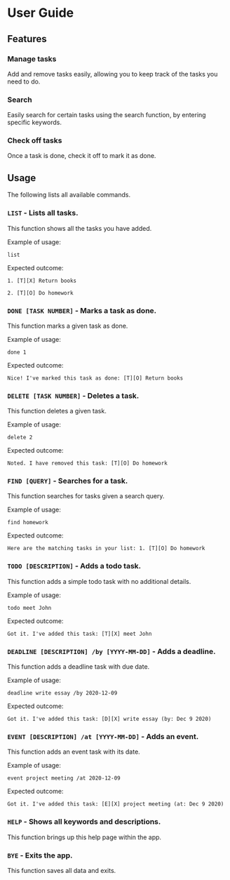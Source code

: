 # User Guide

## Features 

### Manage tasks
Add and remove tasks easily, allowing you to keep track of the tasks you need to do.

### Search
Easily search for certain tasks using the search function, by entering specific keywords.

### Check off tasks
Once a task is done, check it off to mark it as done.

## Usage
The following lists all available commands.

### `LIST` - Lists all tasks.

This function shows all the tasks you have added.

Example of usage: 

`list`

Expected outcome:

`1. [T][X] Return books`

`2. [T][O] Do homework`

### `DONE [TASK NUMBER]` - Marks a task as done.

This function marks a given task as done.

Example of usage: 

`done 1`

Expected outcome:

`Nice! I've marked this task as done: [T][O] Return books`

### `DELETE [TASK NUMBER]` - Deletes a task.

This function deletes a given task.

Example of usage: 

`delete 2`

Expected outcome:

`Noted. I have removed this task: [T][O] Do homework`

### `FIND [QUERY]` - Searches for a task.

This function searches for tasks given a search query.

Example of usage: 

`find homework`

Expected outcome:

`Here are the matching tasks in your list: 1. [T][O] Do homework`

### `TODO [DESCRIPTION]` - Adds a todo task.

This function adds a simple todo task with no additional details.

Example of usage: 

`todo meet John`

Expected outcome:

`Got it. I've added this task: [T][X] meet John`

### `DEADLINE [DESCRIPTION] /by [YYYY-MM-DD]` - Adds a deadline.

This function adds a deadline task with due date.

Example of usage: 

`deadline write essay /by 2020-12-09`

Expected outcome:

`Got it. I've added this task: [D][X] write essay (by: Dec 9 2020)`

### `EVENT [DESCRIPTION] /at [YYYY-MM-DD]` - Adds an event.

This function adds an event task with its date.

Example of usage: 

`event project meeting /at 2020-12-09`

Expected outcome:

`Got it. I've added this task: [E][X] project meeting (at: Dec 9 2020)`

### `HELP` - Shows all keywords and descriptions.

This function brings up this help page within the app.

### `BYE` - Exits the app.

This function saves all data and exits.

